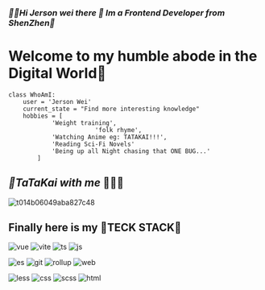 ### _🏃‍♂️Hi Jerson wei there 👋 Im a Frontend Developer from ShenZhen😬_
# __Welcome to my humble abode in the Digital World🤗__

```
class WhoAmI:
	user = 'Jerson Wei'
   	current_state = "Find more interesting knowledge"
   	hobbies = [
   			'Weight training',
                        'folk rhyme',
   			'Watching Anime eg: TATAKAI!!!',
   			'Reading Sci-Fi Novels'
   			'Being up all Night chasing that ONE BUG...'
   		]
```
## _🤩TaTaKai with me_ 🔭🔭🔭
![t014b06049aba827c48](https://user-images.githubusercontent.com/102666924/164056080-8d8a559b-bc2f-42f8-ac8d-a403a5267dd6.jpg)


## Finally here is my 😬TECK STACK😬
![vue](https://user-images.githubusercontent.com/102666924/164064855-d2bfcd3c-0d33-418d-83b2-f3075d0e0437.svg)
![vite](https://user-images.githubusercontent.com/102666924/164064839-1e14aa32-8b3e-4264-b082-2573d9786cd5.svg)
![ts](https://user-images.githubusercontent.com/102666924/164064817-4a0d9faf-91e4-490a-94bc-74c66efe85a3.svg)
![js](https://user-images.githubusercontent.com/102666924/164064791-1ffd1965-568d-40ff-85c5-12372d8db49c.svg) <br />

![es](https://user-images.githubusercontent.com/102666924/164064756-cce20d25-d826-4d56-a047-a06e0971a8a6.svg)
![git](https://user-images.githubusercontent.com/102666924/164064764-caef610d-692e-4470-958e-574639e924e8.svg)
![rollup](https://user-images.githubusercontent.com/102666924/164064800-44eb6a02-3abe-4e5a-b813-f5dfaa7a7b8f.svg)
![web](https://user-images.githubusercontent.com/102666924/164064865-1451a366-28f0-4f6c-a48f-cc7a9ea69746.svg)  <br />

![less](https://user-images.githubusercontent.com/102666924/164064909-4c33856d-6ce6-4c9c-98d3-0266f7fd62d4.svg)
![css](https://user-images.githubusercontent.com/102666924/164064687-c2490e5e-5331-4638-96d4-6f989779170c.svg)
![scss](https://user-images.githubusercontent.com/102666924/164064805-fb5f1224-1c47-40de-9815-24916c585491.svg)
![html](https://user-images.githubusercontent.com/102666924/164064775-2eb033fd-c404-4266-bf53-cd5d731d57cd.svg)



<!--
**jersonwei/jersonwei** is a ✨ _special_ ✨ repository because its `README.md` (this file) appears on your GitHub profile.

Here are some ideas to get you started:

- 🔭 I’m currently working on ...
- 🌱 I’m currently learning ...
- 👯 I’m looking to collaborate on ...
- 🤔 I’m looking for help with ...
- 💬 Ask me about ...
- 📫 How to reach me: ...
- 😄 Pronouns: ...
- ⚡ Fun fact: ...
-->
